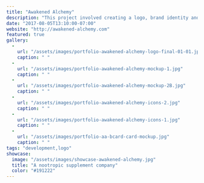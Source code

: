 ```yaml
---
title: "Awakened Alchemy"
description: "This project involved creating a logo, brand identity and packaging design for a unique nutraceutical company. I also designed and built a custom Shopify theme that allows the client to easily expand their product offerings in the future.  "
date: "2017-08-05T13:10:00-07:00"
website: "http://awakened-alchemy.com"
featured: true
gallery:
  -
    url: "/assets/images/portfolio-awakened-alchemy-logo-final-01-01.jpg"
    caption: " "
  -
    url: "/assets/images/portfolio-awakened-alchemy-mockup-1.jpg"
    caption: " "
  -
    url: "/assets/images/portfolio-awakened-alchemy-mockup-2B.jpg"
    caption: " "
  -
    url: "/assets/images/portfolio-awakened-alchemy-icons-2.jpg"
    caption: " "
  -
    url: "/assets/images/portfolio-awakened-alchemy-icons-1.jpg"
    caption: " "
  -
    url: "/assets/images/portfolio-aa-bcard-card-mockup.jpg"
    caption: " "
tags: "development,logo"
showcase:
  image: "/assets/images/showcase-awakened-alchemy.jpg"
  title: "A nootropic supplement company"
  color: "#191222"
---
```

